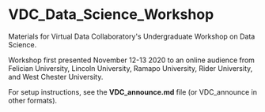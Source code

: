# VDC_Data_Science_Workshop
Materials for Virtual Data Collaboratory's Undergraduate Workshop on Data Science.

Workshop first presented November 12-13 2020 to an online audience from Felician University, Lincoln University, Ramapo University, Rider University, and West Chester University.

For setup instructions, see the **VDC_announce.md** file (or VDC_announce in other formats).
